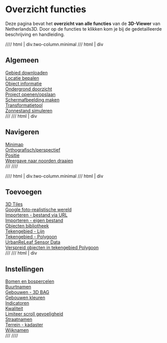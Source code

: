 # Overzicht functies

Deze pagina bevat het **overzicht van alle functies** van de **3D-Viewer** van Netherlands3D. Door op de functies te klikken kom je bij de gedetailleerde beschrijving en handleiding.

//// html | div.two-column.minimal
/// html | div
## Algemeen

[Gebied downloaden](/docs/handleiding/gebied-downloaden/)  
[Locatie bepalen](/docs/handleiding/3D-viewer-locatie-bepalen/)  
[Object informatie](/docs/handleiding/object-informatie/)  
[Ondergrond doorzicht ](/docs/handleiding/ondergrond-doorzicht/)  
[Project openen/opslaan ](/docs/handleiding/project-openen-opslaan/)  
[Schermafbeelding maken](/docs/handleiding/3D-viewer/#schermafbeelding-maken)  
[Transformatietool](/docs/handleiding/lagen/#transformatie-tool)  
[Zonnestand simuleren](/docs/handleiding/zonnestand/)  
///
/// html | div
## Navigeren

[Minimap](/docs/handleiding/3D-viewer/#mini-map)  
[Orthografisch/perspectief](/docs/handleiding/3D-viewer/#orthografischperspectief)  
[Positie](/docs/handleiding/3D-viewer/#positie)  
[Weergave naar noorden draaien](/docs/handleiding/3D-viewer/#weergave-naar-noorden-draaien)  
///
////

//// html | div.two-column.minimal
/// html | div
## Toevoegen

[3D Tiles](/docs/handleiding/toevoegen-3d-tiles/)  
[Google foto-realistische wereld](/docs/handleiding/toevoegen-fotorealistische-wereld/)  
[Importeren - bestand via URL](/docs/handleiding/toevoegen-importeren/#importeren-bestand-via-url)  
[Importeren - eigen bestand](/docs/handleiding/toevoegen-importeren/#importeren-eigen-bestand)  
[Objecten bibliotheek](/docs/handleiding/toevoegen-objecten-biep/)  
[Tekengebied - Lijn ](/docs/handleiding/toevoegen-selectiegebied/#lijn)  
[Tekengebied - Polygoon ](/docs/handleiding/toevoegen-selectiegebied/#polygoon)  
[UrbanReLeaf Sensor Data](/docs/handleiding/toevoegen-urban-releaf/)  
[Verspreid objecten in tekengebied Polygoon ](/docs/handleiding/toevoegen-selectiegebied/#verspreid-objecten-in-gebied)  
///
/// html | div
## Instellingen

[Bomen en bospercelen](/docs/handleiding/3D-viewer-functionaliteiten/#bomen-en-bospercelen)  
[Buurtnamen](/docs/handleiding/3D-viewer-functionaliteiten/#buurtnamen)  
[Gebouwen - 3D BAG](/docs/handleiding/3D-viewer-functionaliteiten/#gebouwen-3dbag)  
[Gebouwen kleuren](/docs/handleiding/3D-viewer-functionaliteiten/#gebouwen-kleuren-op-basis-van-bag-id)  
[Indicatoren](/docs/handleiding/3D-viewer-functionaliteiten/#indicatoren-tygron)  
[Kwaliteit](/docs/handleiding/3D-viewer-instellingen-sub/#beeldkwaliteit)  
[Limiteer scroll gevoeligheid](/docs/handleiding/3D-viewer-instellingen-sub/#limiteer-scroll-gevoeligheid)  
[Straatnamen](/docs/handleiding/3D-viewer-functionaliteiten/#straatnamen)  
[Terrein - kadaster](/docs/handleiding/3D-viewer-functionaliteiten/#terrein-kadaster)  
[Wijknamen](/docs/handleiding/3D-viewer-functionaliteiten/#wijknamen)  
///
////
